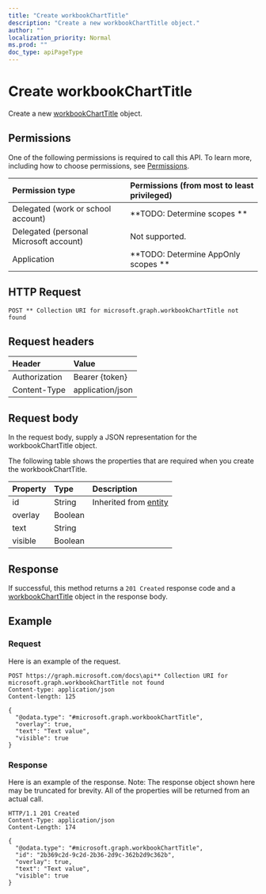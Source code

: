 ```yaml
---
title: "Create workbookChartTitle"
description: "Create a new workbookChartTitle object."
author: ""
localization_priority: Normal
ms.prod: ""
doc_type: apiPageType
---
```


# Create workbookChartTitle

Create a new [workbookChartTitle](../resources/workbookcharttitle.md) object.

## Permissions
One of the following permissions is required to call this API. To learn more, including how to choose permissions, see [Permissions](/concepts/permissions-reference.md).

|Permission type|Permissions (from most to least privileged)|
|:---|:---|
|Delegated (work or school account)|**TODO: Determine scopes **|
|Delegated (personal Microsoft account)|Not supported.|
|Application|**TODO: Determine AppOnly scopes **|

## HTTP Request
<!-- {
  "blockType": "ignored"
}
-->
``` http
POST ** Collection URI for microsoft.graph.workbookChartTitle not found
```

## Request headers
|Header|Value|
|:---|:---|
|Authorization|Bearer {token}|
|Content-Type|application/json|

## Request body
In the request body, supply a JSON representation for the workbookChartTitle object.

The following table shows the properties that are required when you create the workbookChartTitle.

|Property|Type|Description|
|:---|:---|:---|
|id|String| Inherited from [entity](../resources/entity.md)|
|overlay|Boolean||
|text|String||
|visible|Boolean||



## Response
If successful, this method returns a `201 Created` response code and a [workbookChartTitle](../resources/workbookcharttitle.md) object in the response body.

## Example

### Request
Here is an example of the request.
<!-- {
  "blockType": "request",
  "name": "create_workbookcharttitle_from_"
}
-->
``` http
POST https://graph.microsoft.com/docs\api** Collection URI for microsoft.graph.workbookChartTitle not found
Content-type: application/json
Content-length: 125

{
  "@odata.type": "#microsoft.graph.workbookChartTitle",
  "overlay": true,
  "text": "Text value",
  "visible": true
}
```

### Response
Here is an example of the response. Note: The response object shown here may be truncated for brevity. All of the properties will be returned from an actual call.
<!-- {
  "blockType": "response",
  "truncated": true,
  "@odata.type": "microsoft.graph.workbookcharttitle"
}
-->
``` http
HTTP/1.1 201 Created
Content-Type: application/json
Content-Length: 174

{
  "@odata.type": "#microsoft.graph.workbookChartTitle",
  "id": "2b369c2d-9c2d-2b36-2d9c-362b2d9c362b",
  "overlay": true,
  "text": "Text value",
  "visible": true
}
```

